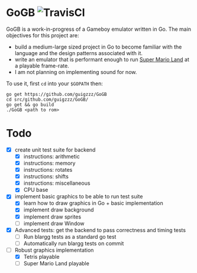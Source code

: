 # GoGB ![TravisCI](https://travis-ci.com/guigzzz/GoGB.svg?branch=master)

GoGB is a work-in-progress of a Gameboy emulator written in Go. The main objectives for this project are:
- build a medium-large sized project in Go to become familiar with the language and the design patterns associated with it.
- write an emulator that is performant enough to run [Super Mario Land](https://en.wikipedia.org/wiki/Super_Mario_Land) at a playable frame-rate.
- I am not planning on implementing sound for now.

To use it, first `cd` into your `$GOPATH` then:
```
go get https://github.com/guigzzz/GoGB
cd src/github.com/guigzzz/GoGB/
go get && go build
./GoGB <path to rom>
```

# Todo
- [x] create unit test suite for backend
    - [x] instructions: arithmetic
    - [x] instructions: memory
    - [x] instructions: rotates
    - [x] instructions: shifts
    - [x] instructions: miscellaneous
    - [x] CPU base
- [x] implement basic graphics to be able to run test suite
    - [x] learn how to draw graphics in Go + basic implementation
    - [x] implement draw background
    - [x] implement draw sprites
    - [ ] implement draw Window
- [x] Advanced tests: get the backend to pass correctness and timing tests
    - [ ] Run blargg tests as a standard go test
    - [ ] Automatically run blargg tests on commit
- [ ] Robust graphics implementation
    - [x] Tetris playable
    - [ ] Super Mario Land playable
